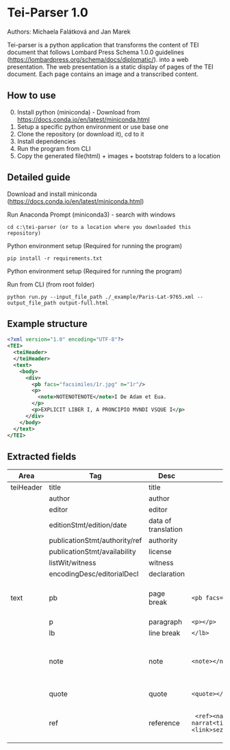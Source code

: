 # Tei-Parser 1.0

Authors: Michaela Falátková and Jan Marek

Tei-parser is a python application that transforms the content of TEI document that follows Lombard Press Schema 1.0.0 guidelines (https://lombardpress.org/schema/docs/diplomatic/). into a web presentation. 
The web presentation is a static display of pages of the TEI document. Each page contains an image and a transcribed content.

##  How to use
0. Install python (miniconda) - Download from https://docs.conda.io/en/latest/miniconda.html
1. Setup a specific python environment or use base one 
2. Clone the repository (or download it), cd to it
4. Install dependencies
5. Run the program from CLI
6. Copy the generated file(html) + images + bootstrap folders to a location 

## Detailed guide
Download and install miniconda (https://docs.conda.io/en/latest/miniconda.html)

Run Anaconda Prompt (miniconda3) -  search with windows
```
cd c:\tei-parser (or to a location where you downloaded this repository)
```
Python environment setup (Required for running the program)
```
pip install -r requirements.txt
```
Python environment setup (Required for running the program)

Run from CLI (from root folder)
```
python run.py --input_file_path ./_example/Paris-Lat-9765.xml --output_file_path output-full.html
```

## Example structure
```xml
<?xml version="1.0" encoding="UTF-8"?>
<TEI>
  <teiHeader>
  </teiHeader>
  <text>
    <body>
      <div>  
        <pb facs="facsimiles/1r.jpg" n="1r"/>    
        <p>
          <note>NOTENOTENOTE</note>I De Adam et Eua.
        </p>
        <p>EXPLICIT LIBER I, A PRONCIPIO MVNDI VSQUE I</p>
      </div>
    </body>
  </text>
</TEI>
```

## Extracted fields

| Area  | Tag  | Desc  | Example  | Visualization  |
| --------- | --- |---------- | ------------- |------------- |
| teiHeader | title  | title  | | header, title  |
| | author  | author  | | header  |
| | editor  | editor  | | footer  |
| | editionStmt/edition/date  | data of translation  | |header  |
| | publicationStmt/authority/ref  | authority  | | footer  |
| | publicationStmt/availability  | license  | | footer  |
| | listWit/witness  | witness  | | header  |
| | encodingDesc/editorialDecl  | declaration  | | footer  |
| text  | pb  | page break  |``` <pb facs="" n="2v"/> ``` | will break page; facs - link to an image; n - above page
| | p  |paragraph  | ``` <p></p> ``` |same as html p  |
| | lb | line break  |``` </lb> ```  | not used
| | note  |note  | ``` <note></note> ```  |under text, types do not matter, number the notes, display the number in the text |
| | quote | quote  |``` <quote></quote> ```  | italica (nothing else)
| | ref  |reference  | ``` <ref><name>Horosii</name> narrat<title>historia</title><link>seznam.cz</link></ref>```  | link ``` <a href="seznam.cz"><u>Horosiii narrat historia</u></a> ```  |


